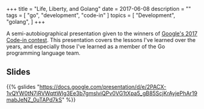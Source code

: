 +++
title = "Life, Liberty, and Golang"
date = 2017-06-08
description = ""
tags = [
    "go",
    "development",
    "code-in"
]
topics = [
    "Development",
    "golang",
]
+++

A semi-autobiographical presentation given to the winners of [Google's 2017 Code-in contest](https://codein.withgoogle.com/archive/2017/). This presentation covers the lessons I've learned over the years, and especially those I've learned as a member of the Go programming language team.

<!--more-->

## Slides

{{% gslides "https://docs.google.com/presentation/d/e/2PACX-1vQYW0tN7jRVWqttWIg3Ee3b7gmslviQPv0VG1tXpa5_gB85ScjKrAyjePhAr19mabJeNZ_0uTAPd7kS" %}}
